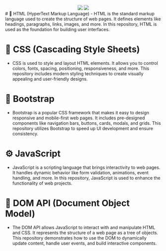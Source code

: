 <div align="center">
    <img src="https://skillicons.dev/icons?i=react,bootstrap,mui,html,css,vscode,github,figma,tailwind,git,r" />
    <img src="https://skillicons.dev/icons?i=nodejs,python,javascript,typescript,express,firebase,mongodb,c,java,nextjs,mysql,flask" /><br>
</div>
# 🧱 HTML (HyperText Markup Language)
- HTML is the standard markup language used to create the structure of web pages. It defines elements like headings, paragraphs, links, images, and more. In this repository, HTML is used as the foundation for building user interfaces.

# 🎨 CSS (Cascading Style Sheets)
- CSS is used to style and layout HTML elements. It allows you to control colors, fonts, spacing, positioning, responsiveness, and more. This repository includes modern styling techniques to create visually appealing and user-friendly designs.

# 🎀 Bootstrap
- Bootstrap is a popular CSS framework that makes it easy to design responsive and mobile-first web pages. It includes pre-designed components like navigation bars, buttons, cards, modals, and grids. This repository utilizes Bootstrap to speed up UI development and ensure consistency.

# ⚙️ JavaScript
- JavaScript is a scripting language that brings interactivity to web pages. It handles dynamic behavior like form validation, animations, event handling, and more. In this repository, JavaScript is used to enhance the functionality of web projects.

# 🌳 DOM API (Document Object Model)
- The DOM API allows JavaScript to interact with and manipulate HTML and CSS. It represents the structure of a web page as a tree of objects. This repository demonstrates how to use the DOM to dynamically update content, handle user events, and build interactive components.

